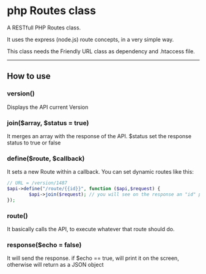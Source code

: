 # php Routes class

A RESTfull PHP Routes class.

It uses the express (node.js) route concepts, in a very simple way.

This class needs the Friendly URL class as dependency and .htaccess file.

---

## How to use

### version()

Displays the API current Version

### join($array, $status = true)

It merges an array with the response of the API. $status set the response status to true or false

### define($route, $callback)

It sets a new Route within a callback. You can set dynamic routes like this:

```php
// URL = /version/1487
$api->define("/route/{{id}}", function ($api,$request) {
        $api->join($request); // you will see on the response an "id" position with "1487" as its value
});
```

### route()

It basically calls the API, to execute whatever that route should do.

### response($echo = false)

It will send the response. if $echo == true, will print it on the screen, otherwise will return as a JSON object
